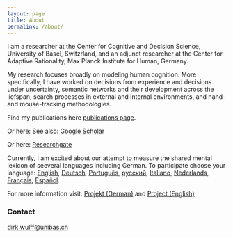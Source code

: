 ```yaml
---
layout: page
title: About
permalink: /about/
---
```

I am a researcher at the Center for Cognitive and Decision Science, University of Basel, Switzrland, and an adjunct researcher at the Center for Adaptive Rationality, Max Planck Institute for Human, Germany.

My research focuses broadly on modeling human cognition. More specifically, I have worked on decisions from experience and decisions under uncertainty, semantic networks and their development across the liefspan, search processes in external and internal environments, and hand- and mouse-tracking methodologies. 

Find my publications here <a href="https://dwulff.github.io/publications/">publications page</a>.

Or here: See also: <a href="https://scholar.google.de/citations?user=FUN_nHMAAAAJ&hl=de">Google Scholar</a>

Or here: <a href="https://www.researchgate.net/profile/Dirk_Wulff">Researchgate</a>

Currently, I am excited about our attempt to measure the shared mental lexicon of seeveral languages including German. To participate choose your language: <a href="www.smallworldofwords.org/en">English</a>, <a href="www.smallworldofwords.org/de">Deutsch</a>, <a href="http://www.smallworldofwords.org/pt">Português</a>, <a href="www.smallworldofwords.org/ru">русский</a>, <a href="www.smallworldofwords.org/it">Italiano</a>, <a href="www.smallworldofwords.org/nl">Nederlands</a>, <a href="www.smallworldofwords.org/fr">Français</a>, <a href="www.smallworldofwords.org/es">Español</a>. 

For more information visit: <a href="www.smallworldofwords.org/de/project">Projekt (German)</a> and <a href="www.smallworldofwords.org/en/project">Project (English)</a>

### Contact

[dirk.wulff@unibas.ch](mailto:dirk.wulff@unibas.ch)
